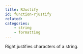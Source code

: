 ```yaml
---
title: RJustify
id: function-rjustify
related:
categories:
    - string
    - formatting
---
```


Right justifies characters of a string.